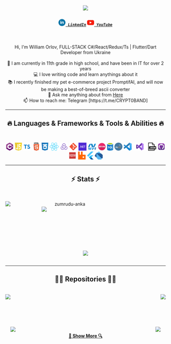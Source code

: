 <h1 align="center">
  <a href="https://git.io/typing-svg">
    <img src="https://readme-typing-svg.herokuapp.com/?lines=Hello,+There!+👋;This+is+FL0REN....;Nice+to+meet+you!&center=true&size=30">
  </a>
</h1>

<h5 align="center">
  <code><a href="https://www.linkedin.com/in/william-orlov-21098b278/" title="LinkedIn Profile"><img width="22" src="images/linkedin.svg"> LinkedIn</a></code>
  <code><a href="https://www.youtube.com/@FL0REN_1/videos" title="YouTube Profile"><img width="22" src="images/youtube.svg"> YouTube</a></code>
</h5>
<br>
<p align="center">
  Hi, I'm William Orlov, FULL-STACK C#/React/Redux/Ts | Flutter/Dart Developer from Ukraine
  <br>
  <br>
  🔬 I am currently in 11th grade in high school, and have been in IT for over 2 years
  <br>
  💻 I love writing code and learn anythings about it
  <br>
  📚 I recently finished my pet e-commerce project PromptifAI, and will now be making a best-of-breed ascii converter
  <br>
  💬 Ask me anything about from <a href="https://github.com/FL0REN1/FL0REN1/issues" title="Issues">Here</a>
  <br>
  📫 How to reach me: Telegram [https://t.me/CRYPT0BAND]
</p>

<hr>
<h2 align="center">🔥 Languages & Frameworks & Tools & Abilities 🔥</h2>
<br>
<p align="center">
  <code><img title="C#" height="25" src="images/cSharp.svg"></code>
  <code><img title="JavaScript" height="25" src="images/javascript.svg"></code>
  <code><img title="TypeScript" height="25" src="images/typescript.png"></code>
  <code><img title="HTML5" height="25" src="images/html5.png"></code>
  <code><img title="CSS" height="25" src="images/css.svg"></code>
  <code><img title="React" height="25" src="images/react.png"></code>
  <code><img title="Redux" height="25" src="images/redux.png"></code>
  <code><img title="Git" height="25" src="images/git.png"></code>
  <code><img title=".NetCore" height="25" src="images/dotnetcore.png"></code>
  <code><img title="WPF" height="25" src="images/wpf.png"></code>
  <code><img title="MVVM" height="25" src="images/mvvm.png"></code>
  <code><img title="MSSQL" height="25" src="images/mssql.png"></code>
  <code><img title="MySQL" height="25" src="images/mysql.png"></code>
  <code><img title="Visual Studio Code" height="25" src="images/vscode.png"></code>
  <code><img title="Microsoft Visual Studio" height="25" src="images/visualstudio.png"></code>
  <code><img title="JSON" height="25" src="images/json.png"></code>
  <code><img title="GitHub" height="25" src="images/github.png"></code>
  <code><img title="Npm" height="25" src="images/npm.png"></code>
  <code><img title="RabbitMQ" height="25" src="images/rabbitmq-logo.svg"></code>
  <code><img title="Flutter" height="25" src="images/flutter.png"></code>
  <code><img title="Dart" height="25" src="images/dart.png"></code>
</p>
<hr>

<h2 align="center">⚡ Stats ⚡</h2>
<br>
<p align=center>
  <div align=center>
    <a href="https://github.com/denvercoder1/github-readme-streak-stats" title="Go to Source">
      <img align="left" width=390 src="https://github-readme-streak-stats.herokuapp.com/?user=FL0REN1&theme=react&border=61dafb&hide_border=true" alt="zumrudu-anka" />
    </a>
    <a href="https://github.com/anuraghazra/github-readme-stats" title="Go to Source">
      <img align="right" width=390 src="https://github-readme-stats.vercel.app/api?username=FL0REN1&show_icons=true&theme=react&border_color=61dafb&hide_border=true" />
    </a>
  </div>
  <br><br><br><br><br><br><br><br><br>
  <div align=center>
    <a href="https://github.com/anuraghazra/github-readme-stats">
      <img width=325 align="center" src="https://github-readme-stats.vercel.app/api/top-langs/?username=FL0REN1&hide=c%23,powershell,Mathematica,Ruby,Objective-C,Objective-C%2b%2b,Cuda&title_color=61dafb&text_color=ffffff&icon_color=61dafb&bg_color=20232a&langs_count=8&layout=compact&border_color=61dafb&hide_border=true" />
    </a>
  </div>
  <br>
</p>

<hr>

<h2 align="center">👨‍💻 Repositories 👨‍💻</h2>
<br>
<div width="100%" align="center">
  <a align="left" href="https://github.com/FL0REN1/PromptifAI" title="PromptifAI"><img align="left" height="115" src="https://github-readme-stats.vercel.app/api/pin/?username=FL0REN1&repo=PromptifAI&theme=react&border_color=61dafb&border_radius=10"></a><a align="right" href="https://github.com/FL0REN1/WebApi_ClientApp_WPF" title="WebApi_WPF"><img align="right" height="115" src="https://github-readme-stats.vercel.app/api/pin/?username=FL0REN1&repo=WebApi_ClientApp_WPF&theme=react&border_color=61dafb&border_radius=10"></a>
</div>
<br/><br/><br/><br/><br/><br/>
<div width="100%" align="center">
  <a align="left" href="https://github.com/FL0REN1/3D-Console-With-Keyboard" title="3D-Console-With-Keyboard"><img align="left" height="115" src="https://github-readme-stats.vercel.app/api/pin/?username=FL0REN1&repo=3D-Console-With-Keyboard&theme=react&border_color=61dafb&border_radius=10"></a><a align="right" href="https://github.com/FL0REN1/CryptoWave" title="Crypto Exchange"><img align="right" height="115" src="https://github-readme-stats.vercel.app/api/pin/?username=FL0REN1&repo=CryptoWave&theme=react&border_color=61dafb&border_radius=10"></a>
</div>
<h4 align="center">
  <a href="https://github.com/FL0REN1?tab=repositories" title="Show Repositories">🔎 Show More 🔍</a>
</h4>
